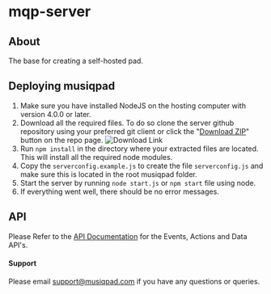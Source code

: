 # mqp-server

## About


The base for creating a self-hosted pad.

## Deploying musiqpad
1. Make sure you have installed NodeJS on the hosting computer with version 4.0.0 or later.
2. Download all the required files. To do so clone the server github repository using your preferred git client or click the "[Download ZIP](https://github.com/musiqpad/mqp-server/archive/master.zip)" button on the repo page. ![Download Link](http://i.imgur.com/QFImdTS.png)
3. Run `npm install` in the directory where your extracted files are located. This will install all the required node modules.
4. Copy the `serverconfig.example.js` to create the file `serverconfig.js` and make sure this is located in the root musiqpad folder.
5. Start the server by running `node start.js` or `npm start` file using node.
6. If everything went well, there should be no error messages.

## API
Please Refer to the [API Documentation](https://musiqpad.com/api/) for the Events, Actions and Data API's.

#### Support

Please email [support@musiqpad.com](mailto:support@musiqpad.com) if you have any questions or queries.
